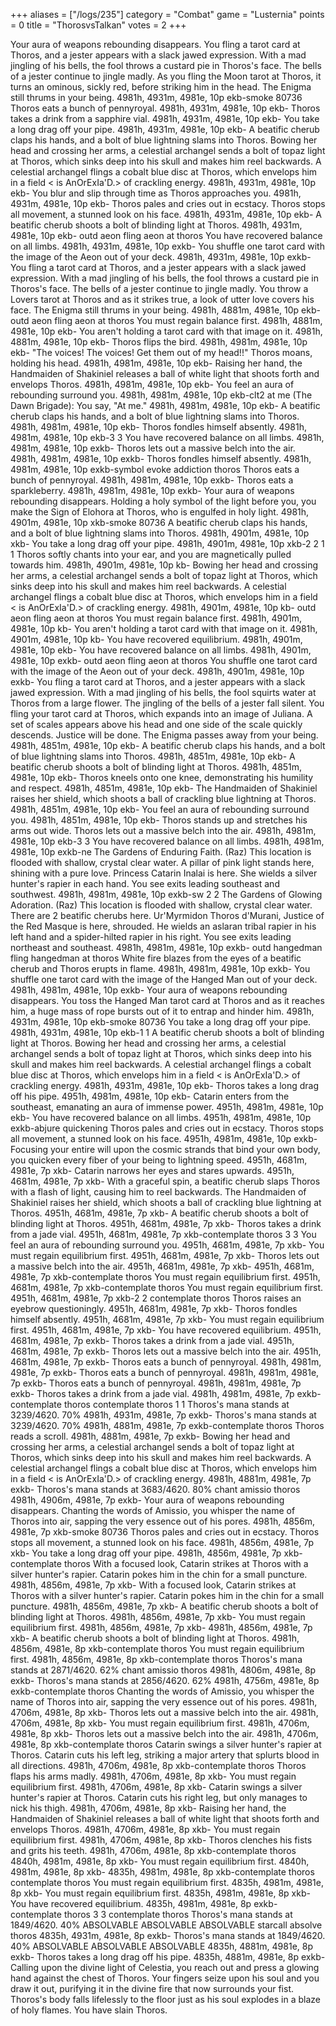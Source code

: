 +++
aliases = ["/logs/235"]
category = "Combat"
game = "Lusternia"
points = 0
title = "ThorosvsTalkan"
votes = 2
+++

Your aura of weapons rebounding disappears.
You fling a tarot card at Thoros, and a jester appears with a slack jawed expression. With
a mad jingling of his bells, the fool throws a custard pie in Thoros's face.
The bells of a jester continue to jingle madly.
As you fling the Moon tarot at Thoros, it turns an ominous, sickly red, before striking 
him in the head.
The Enigma still thrums in your being.
4981h, 4931m, 4981e, 10p ekb-smoke 80736
Thoros eats a bunch of pennyroyal.
4981h, 4931m, 4981e, 10p ekb-
Thoros takes a drink from a sapphire vial.
4981h, 4931m, 4981e, 10p ekb-
You take a long drag off your pipe.
4981h, 4931m, 4981e, 10p ekb-
A beatific cherub claps his hands, and a bolt of blue lightning slams into Thoros.
Bowing her head and crossing her arms, a celestial archangel sends a bolt of topaz light 
at Thoros, which sinks deep into his skull and makes him reel backwards.
A celestial archangel flings a cobalt blue disc at Thoros, which envelops him in a field 
< is AnOrExIa'D.>
of crackling energy.
4981h, 4931m, 4981e, 10p ekb-
You blur and slip through time as Thoros approaches you.
4981h, 4931m, 4981e, 10p ekb-
Thoros pales and cries out in ecstacy.
Thoros stops all movement, a stunned look on his face.
4981h, 4931m, 4981e, 10p ekb-
A beatific cherub shoots a bolt of blinding light at Thoros.
4981h, 4931m, 4981e, 10p ekb- outd aeon
fling aeon at thoros
You have recovered balance on all limbs.
4981h, 4931m, 4981e, 10p exkb-
You shuffle one tarot card with the image of the Aeon out of your deck.
4981h, 4931m, 4981e, 10p exkb-
You fling a tarot card at Thoros, and a jester appears with a slack jawed expression. With
a mad jingling of his bells, the fool throws a custard pie in Thoros's face.
The bells of a jester continue to jingle madly.
You throw a Lovers tarot at Thoros and as it strikes true, a look of utter love covers his
face.
The Enigma still thrums in your being.
4981h, 4881m, 4981e, 10p ekb- outd aeon
fling aeon at thoros
You must regain balance first.
4981h, 4881m, 4981e, 10p ekb-
You aren't holding a tarot card with that image on it.
4981h, 4881m, 4981e, 10p ekb-
Thoros flips the bird.
4981h, 4981m, 4981e, 10p ekb-
"The voices! The voices! Get them out of my head!!" Thoros moans, holding his head.
4981h, 4981m, 4981e, 10p ekb-
Raising her hand, the Handmaiden of Shakiniel releases a ball of white light that shoots 
forth and envelops Thoros.
<Thoros has PARALYSIS>
4981h, 4981m, 4981e, 10p ekb-
You feel an aura of rebounding surround you.
4981h, 4981m, 4981e, 10p ekb-clt2 at me
(The Dawn Brigade): You say, "At me."
4981h, 4981m, 4981e, 10p ekb-
A beatific cherub claps his hands, and a bolt of blue lightning slams into Thoros.
4981h, 4981m, 4981e, 10p ekb-
Thoros fondles himself absently.
4981h, 4981m, 4981e, 10p ekb-3
3
You have recovered balance on all limbs.
4981h, 4981m, 4981e, 10p exkb-
Thoros lets out a massive belch into the air.
4981h, 4981m, 4981e, 10p exkb-
Thoros fondles himself absently.
4981h, 4981m, 4981e, 10p exkb-symbol evoke addiction thoros
Thoros eats a bunch of pennyroyal.
4981h, 4981m, 4981e, 10p exkb-
Thoros eats a sparkleberry.
4981h, 4981m, 4981e, 10p exkb-
Your aura of weapons rebounding disappears.
Holding a holy symbol of the light before you, you make the Sign of Elohora at Thoros, who
is engulfed in holy light.
4981h, 4901m, 4981e, 10p xkb-smoke 80736
A beatific cherub claps his hands, and a bolt of blue lightning slams into Thoros.
4981h, 4901m, 4981e, 10p xkb-
You take a long drag off your pipe.
4981h, 4901m, 4981e, 10p xkb-2
2
1
1
Thoros softly chants into your ear, and you are magnetically pulled towards him.
4981h, 4901m, 4981e, 10p kb-
Bowing her head and crossing her arms, a celestial archangel sends a bolt of topaz light 
at Thoros, which sinks deep into his skull and makes him reel backwards.
A celestial archangel flings a cobalt blue disc at Thoros, which envelops him in a field 
< is AnOrExIa'D.>
of crackling energy.
4981h, 4901m, 4981e, 10p kb- outd aeon
fling aeon at thoros
You must regain balance first.
4981h, 4901m, 4981e, 10p kb-
You aren't holding a tarot card with that image on it.
4981h, 4901m, 4981e, 10p kb-
You have recovered equilibrium.
4981h, 4901m, 4981e, 10p ekb-
You have recovered balance on all limbs.
4981h, 4901m, 4981e, 10p exkb- outd aeon
fling aeon at thoros
You shuffle one tarot card with the image of the Aeon out of your deck.
4981h, 4901m, 4981e, 10p exkb-
You fling a tarot card at Thoros, and a jester appears with a slack jawed expression. With
a mad jingling of his bells, the fool squirts water at Thoros from a large flower.
The jingling of the bells of a jester fall silent.
You fling your tarot card at Thoros, which expands into an image of Juliana. A set of 
scales appears above his head and one side of the scale quickly descends. Justice will be 
done.
The Enigma passes away from your being.
4981h, 4851m, 4981e, 10p ekb-
A beatific cherub claps his hands, and a bolt of blue lightning slams into Thoros.
4981h, 4851m, 4981e, 10p ekb-
A beatific cherub shoots a bolt of blinding light at Thoros.
4981h, 4851m, 4981e, 10p ekb-
Thoros kneels onto one knee, demonstrating his humility and respect.
4981h, 4851m, 4981e, 10p ekb-
The Handmaiden of Shakiniel raises her shield, which shoots a ball of crackling blue 
lightning at Thoros.
<Thoros has BLACKOUT>
4981h, 4851m, 4981e, 10p ekb-
You feel an aura of rebounding surround you.
4981h, 4851m, 4981e, 10p ekb-
Thoros stands up and stretches his arms out wide.
Thoros lets out a massive belch into the air.
4981h, 4981m, 4981e, 10p ekb-3
3
You have recovered balance on all limbs.
4981h, 4981m, 4981e, 10p exkb-ne
The Gardens of Enduring Faith. (Raz)
This location is flooded with shallow, crystal clear water. A pillar of pink light stands 
here, shining with a pure love. Princess Catarin Inalai is here. She wields a silver 
hunter's rapier in each hand.
You see exits leading southeast and southwest.
4981h, 4981m, 4981e, 10p exkb-sw
2
2
The Gardens of Glowing Adoration. (Raz)
This location is flooded with shallow, crystal clear water. There are 2 beatific cherubs 
here. Ur'Myrmidon Thoros d'Murani, Justice of the Red Masque is here, shrouded. He wields 
an aslaran tribal rapier in his left hand and a spider-hilted rapier in his right.
You see exits leading northeast and southeast.
4981h, 4981m, 4981e, 10p exkb- outd hangedman
fling hangedman at thoros
White fire blazes from the eyes of a beatific cherub and Thoros erupts in flame.
4981h, 4981m, 4981e, 10p exkb-
You shuffle one tarot card with the image of the Hanged Man out of your deck.
4981h, 4981m, 4981e, 10p exkb-
Your aura of weapons rebounding disappears.
You toss the Hanged Man tarot card at Thoros and as it reaches him, a huge mass of rope 
bursts out of it to entrap and hinder him.
4981h, 4931m, 4981e, 10p ekb-smoke 80736
You take a long drag off your pipe.
4981h, 4931m, 4981e, 10p ekb-1
1
A beatific cherub shoots a bolt of blinding light at Thoros.
Bowing her head and crossing her arms, a celestial archangel sends a bolt of topaz light 
at Thoros, which sinks deep into his skull and makes him reel backwards.
A celestial archangel flings a cobalt blue disc at Thoros, which envelops him in a field 
< is AnOrExIa'D.>
of crackling energy.
4981h, 4931m, 4981e, 10p ekb-
Thoros takes a long drag off his pipe.
4951h, 4981m, 4981e, 10p ekb-
Catarin enters from the southeast, emanating an aura of immense power.
4951h, 4981m, 4981e, 10p ekb-
You have recovered balance on all limbs.
4951h, 4981m, 4981e, 10p exkb-abjure quickening
Thoros pales and cries out in ecstacy.
Thoros stops all movement, a stunned look on his face.
4951h, 4981m, 4981e, 10p exkb-
Focusing your entire will upon the cosmic strands that bind your own body, you quicken 
every fiber of your being to lightning speed.
4951h, 4681m, 4981e, 7p xkb-
Catarin narrows her eyes and stares upwards.
4951h, 4681m, 4981e, 7p xkb-
With a graceful spin, a beatific cherub slaps Thoros with a flash of light, causing him to
reel backwards.
The Handmaiden of Shakiniel raises her shield, which shoots a ball of crackling blue 
lightning at Thoros.
<Thoros has BLACKOUT>
4951h, 4681m, 4981e, 7p xkb-
A beatific cherub shoots a bolt of blinding light at Thoros.
4951h, 4681m, 4981e, 7p xkb-
Thoros takes a drink from a jade vial.
4951h, 4681m, 4981e, 7p xkb-contemplate thoros
3
3
You feel an aura of rebounding surround you.
4951h, 4681m, 4981e, 7p xkb-
You must regain equilibrium first.
4951h, 4681m, 4981e, 7p xkb-
Thoros lets out a massive belch into the air.
4951h, 4681m, 4981e, 7p xkb-
4951h, 4681m, 4981e, 7p xkb-contemplate thoros
You must regain equilibrium first.
4951h, 4681m, 4981e, 7p xkb-contemplate thoros
You must regain equilibrium first.
4951h, 4681m, 4981e, 7p xkb-2
2
contemplate thoros
Thoros raises an eyebrow questioningly.
4951h, 4681m, 4981e, 7p xkb-
Thoros fondles himself absently.
4951h, 4681m, 4981e, 7p xkb-
You must regain equilibrium first.
4951h, 4681m, 4981e, 7p xkb-
You have recovered equilibrium.
4951h, 4681m, 4981e, 7p exkb-
Thoros takes a drink from a jade vial.
4951h, 4681m, 4981e, 7p exkb-
Thoros lets out a massive belch into the air.
4951h, 4681m, 4981e, 7p exkb-
Thoros eats a bunch of pennyroyal.
4981h, 4981m, 4981e, 7p exkb-
Thoros eats a bunch of pennyroyal.
4981h, 4981m, 4981e, 7p exkb-
Thoros eats a bunch of pennyroyal.
4981h, 4981m, 4981e, 7p exkb-
Thoros takes a drink from a jade vial.
4981h, 4981m, 4981e, 7p exkb-contemplate thoros
contemplate thoros
1
1
Thoros's mana stands at 3239/4620.
70%
4981h, 4931m, 4981e, 7p exkb-
Thoros's mana stands at 3239/4620.
70%
4981h, 4881m, 4981e, 7p exkb-contemplate thoros
Thoros reads a scroll.
4981h, 4881m, 4981e, 7p exkb-
Bowing her head and crossing her arms, a celestial archangel sends a bolt of topaz light 
at Thoros, which sinks deep into his skull and makes him reel backwards.
A celestial archangel flings a cobalt blue disc at Thoros, which envelops him in a field 
< is AnOrExIa'D.>
of crackling energy.
4981h, 4881m, 4981e, 7p exkb-
Thoros's mana stands at 3683/4620.
80%
chant amissio thoros
4981h, 4906m, 4981e, 7p exkb-
Your aura of weapons rebounding disappears.
Chanting the words of Amissio, you whisper the name of Thoros into air, sapping the very 
essence out of his pores.
4981h, 4856m, 4981e, 7p xkb-smoke 80736
Thoros pales and cries out in ecstacy.
Thoros stops all movement, a stunned look on his face.
4981h, 4856m, 4981e, 7p xkb-
You take a long drag off your pipe.
4981h, 4856m, 4981e, 7p xkb-contemplate thoros
With a focused look, Catarin strikes at Thoros with a silver hunter's rapier. Catarin 
pokes him in the chin for a small puncture.
4981h, 4856m, 4981e, 7p xkb-
With a focused look, Catarin strikes at Thoros with a silver hunter's rapier. Catarin 
pokes him in the chin for a small puncture.
4981h, 4856m, 4981e, 7p xkb-
A beatific cherub shoots a bolt of blinding light at Thoros.
4981h, 4856m, 4981e, 7p xkb-
You must regain equilibrium first.
4981h, 4856m, 4981e, 7p xkb-
4981h, 4856m, 4981e, 7p xkb-
A beatific cherub shoots a bolt of blinding light at Thoros.
4981h, 4856m, 4981e, 8p xkb-contemplate thoros
You must regain equilibrium first.
4981h, 4856m, 4981e, 8p xkb-contemplate thoros
Thoros's mana stands at 2871/4620.
62%
chant amissio thoros
4981h, 4806m, 4981e, 8p exkb-
Thoros's mana stands at 2856/4620.
62%
4981h, 4756m, 4981e, 8p exkb-contemplate thoros
Chanting the words of Amissio, you whisper the name of Thoros into air, sapping the very 
essence out of his pores.
4981h, 4706m, 4981e, 8p xkb-
Thoros lets out a massive belch into the air.
4981h, 4706m, 4981e, 8p xkb-
You must regain equilibrium first.
4981h, 4706m, 4981e, 8p xkb-
Thoros lets out a massive belch into the air.
4981h, 4706m, 4981e, 8p xkb-contemplate thoros
Catarin swings a silver hunter's rapier at Thoros. Catarin cuts his left leg, striking a 
major artery that splurts blood in all directions.
4981h, 4706m, 4981e, 8p xkb-contemplate thoros
Thoros flaps his arms madly.
4981h, 4706m, 4981e, 8p xkb-
You must regain equilibrium first.
4981h, 4706m, 4981e, 8p xkb-
Catarin swings a silver hunter's rapier at Thoros. Catarin cuts his right leg, but only 
manages to nick his thigh.
4981h, 4706m, 4981e, 8p xkb-
Raising her hand, the Handmaiden of Shakiniel releases a ball of white light that shoots 
forth and envelops Thoros.
<Thoros has PARALYSIS>
4981h, 4706m, 4981e, 8p xkb-
You must regain equilibrium first.
4981h, 4706m, 4981e, 8p xkb-
Thoros clenches his fists and grits his teeth.
4981h, 4706m, 4981e, 8p xkb-contemplate thoros
4840h, 4981m, 4981e, 8p xkb-
You must regain equilibrium first.
4840h, 4981m, 4981e, 8p xkb-
4835h, 4981m, 4981e, 8p xkb-contemplate thoros
contemplate thoros
You must regain equilibrium first.
4835h, 4981m, 4981e, 8p xkb-
You must regain equilibrium first.
4835h, 4981m, 4981e, 8p xkb-
You have recovered equilibrium.
4835h, 4981m, 4981e, 8p exkb-contemplate thoros
3
3
contemplate thoros
Thoros's mana stands at 1849/4620.
40%
 ABSOLVABLE ABSOLVABLE ABSOLVABLE
starcall absolve thoros
4835h, 4931m, 4981e, 8p exkb-
Thoros's mana stands at 1849/4620.
40%
 ABSOLVABLE ABSOLVABLE ABSOLVABLE
4835h, 4881m, 4981e, 8p exkb-
Thoros takes a long drag off his pipe.
4835h, 4881m, 4981e, 8p exkb-
Calling upon the divine light of Celestia, you reach out and press a glowing hand against 
the chest of Thoros. Your fingers seize upon his soul and you draw it out, purifying it in
the divine fire that now surrounds your fist.
Thoros's body falls lifelessly to the floor just as his soul explodes in a blaze of holy 
flames.
You have slain Thoros.